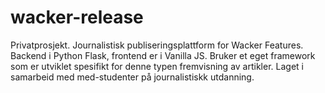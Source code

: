 # wacker-release

Privatprosjekt. Journalistisk publiseringsplattform for Wacker Features. Backend i Python Flask, frontend er i Vanilla JS. Bruker et eget framework som er utviklet spesifikt for denne typen fremvisning av artikler. Laget i samarbeid med med-studenter på journalistiskk utdanning.
